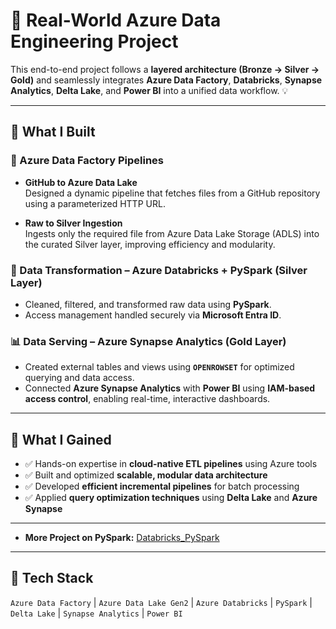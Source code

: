 # 🚀 Real-World Azure Data Engineering Project

This end-to-end project follows a **layered architecture (Bronze → Silver → Gold)** and seamlessly integrates **Azure Data Factory**, **Databricks**, **Synapse Analytics**, **Delta Lake**, and **Power BI** into a unified data workflow. 💡

---

## 🔧 What I Built

### 📌 Azure Data Factory Pipelines

- **GitHub to Azure Data Lake**  
  Designed a dynamic pipeline that fetches files from a GitHub repository using a parameterized HTTP URL.

- **Raw to Silver Ingestion**  
  Ingests only the required file from Azure Data Lake Storage (ADLS) into the curated Silver layer, improving efficiency and modularity.

### 🔄 Data Transformation – Azure Databricks + PySpark (Silver Layer)

- Cleaned, filtered, and transformed raw data using **PySpark**.  
- Access management handled securely via **Microsoft Entra ID**.

### 📊 Data Serving – Azure Synapse Analytics (Gold Layer)

- Created external tables and views using **`OPENROWSET`** for optimized querying and data access.  
- Connected **Azure Synapse Analytics** with **Power BI** using **IAM-based access control**, enabling real-time, interactive dashboards.

---

## 🌟 What I Gained

- ✅ Hands-on expertise in **cloud-native ETL pipelines** using Azure tools  
- ✅ Built and optimized **scalable, modular data architecture**  
- ✅ Developed **efficient incremental pipelines** for batch processing  
- ✅ Applied **query optimization techniques** using **Delta Lake** and **Azure Synapse**

---


- **More Project on PySpark:** [Databricks_PySpark](https://github.com/sauhar/Databricks_PySpark)

---

## 🧰 Tech Stack

`Azure Data Factory` | `Azure Data Lake Gen2` | `Azure Databricks` | `PySpark` | `Delta Lake` | `Synapse Analytics` | `Power BI`
